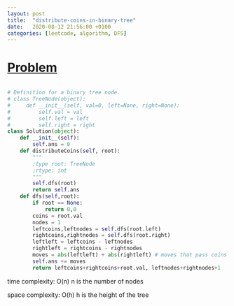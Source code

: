 ```yaml
---
layout: post
title:  "distribute-coins-in-binary-tree"
date:   2020-08-12 21:56:00 +0100
categories: [leetcode, algorithm, DFS]
---
```


# [Problem](https://leetcode.com/problems/distribute-coins-in-binary-tree/)


```python

# Definition for a binary tree node.
# class TreeNode(object):
#     def __init__(self, val=0, left=None, right=None):
#         self.val = val
#         self.left = left
#         self.right = right
class Solution(object):
    def __init__(self):
        self.ans = 0
    def distributeCoins(self, root):
        """
        :type root: TreeNode
        :rtype: int
        """
        self.dfs(root)
        return self.ans
    def dfs(self,root):
        if root == None:
            return 0,0
        coins = root.val
        nodes = 1
        leftcoins,leftnodes = self.dfs(root.left)
        rightcoins,rightnodes = self.dfs(root.right)
        leftleft = leftcoins - leftnodes
        rightleft = rightcoins - rightnodes
        moves = abs(leftleft) + abs(rightleft) # moves that pass coins to the root node
        self.ans += moves
        return leftcoins+rightcoins+root.val, leftnodes+rightnodes+1

```

time complexity: O(n) n is the number of nodes

space complexity: O(h) h is the height of the tree
